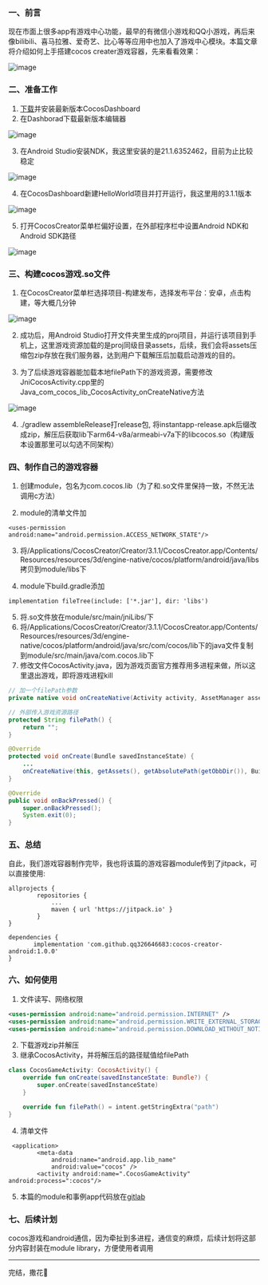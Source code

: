 ### 一、前言
现在市面上很多app有游戏中心功能，最早的有微信小游戏和QQ小游戏，再后来像bilibili、喜马拉雅、爱奇艺、比心等等应用中也加入了游戏中心模块。本篇文章将介绍如何上手搭建cocos creater游戏容器，先来看看效果：

![image](http://file.jinxianyun.com/cocos_android.gif)

### 二、准备工作
1. [下载](https://www.cocos.com/creator)并安装最新版本CocosDashboard
2. 在Dashborad下载最新版本编辑器

![image](http://file.jinxianyun.com/cocos_creator_install.jpg)

3. 在Android Studio安装NDK，我这里安装的是21.1.6352462，目前为止比较稳定

![image](http://file.jinxianyun.com/ndk_install.png)

4. 在CocosDashboard新建HelloWorld项目并打开运行，我这里用的3.1.1版本

![image](http://file.jinxianyun.com/cocos_hellerun.png)

5. 打开CocosCreator菜单栏偏好设置，在外部程序栏中设置Android NDK和Android SDK路径

![image](http://file.jinxianyun.com/cococreator_setup.jpg)

### 三、构建cocos游戏.so文件
1. 在CocosCreator菜单栏选择项目-构建发布，选择发布平台：安卓，点击构建，等大概几分钟

![image](http://file.jinxianyun.com/cocos_build.png)

2. 成功后，用Android Studio打开文件夹里生成的proj项目，并运行该项目到手机上，这里游戏资源加载的是proj同级目录assets，后续，我们会将assets压缩包zip存放在我们服务器，达到用户下载解压后加载启动游戏的目的。

3. 为了后续游戏容器能加载本地filePath下的游戏资源，需要修改JniCocosActivity.cpp里的Java_com_cocos_lib_CocosActivity_onCreateNative方法

![image](http://file.jinxianyun.com/cocos_modify.png)


4. ./gradlew assembleRelease打release包, 将instantapp-release.apk后缀改成zip，解压后获取lib下arm64-v8a/armeabi-v7a下的libcocos.so（构建版本设置那里可以勾选不同架构）


### 四、制作自己的游戏容器
1. 创建module，包名为com.cocos.lib（为了和.so文件里保持一致，不然无法调用c方法）

2. module的清单文件加
```
<uses-permission android:name="android.permission.ACCESS_NETWORK_STATE"/>
```

3. 将/Applications/CocosCreator/Creator/3.1.1/CocosCreator.app/Contents/Resources/resources/3d/engine-native/cocos/platform/android/java/libs拷贝到module/libs下

4. module下build.gradle添加
```
implementation fileTree(include: ['*.jar'], dir: 'libs')
```

5. 将.so文件放在module/src/main/jniLibs/下
6. 将/Applications/CocosCreator/Creator/3.1.1/CocosCreator.app/Contents/Resources/resources/3d/engine-native/cocos/platform/android/java/src/com/cocos/lib下的java文件复制到module/src/main/java/com.cocos.lib下
7. 修改文件CocosActivity.java，因为游戏页面官方推荐用多进程来做，所以这里退出游戏，即将游戏进程kill
```java
// 加一个filePath参数
private native void onCreateNative(Activity activity, AssetManager assetManager, String obbPath, int sdkVersion, String filePath);

// 外部传入游戏资源路径
protected String filePath() {
    return "";
}

@Override
protected void onCreate(Bundle savedInstanceState) {
    ...
    onCreateNative(this, getAssets(), getAbsolutePath(getObbDir()), Build.VERSION.SDK_INT, filePath());
}

@Override
public void onBackPressed() {
    super.onBackPressed();
    System.exit(0);
}
```
### 五、总结
自此，我们游戏容器制作完毕，我也将该篇的游戏容器module传到了jitpack，可以直接使用:
```
allprojects {
        repositories {
            ...
            maven { url 'https://jitpack.io' }
        }
}
```
```
dependencies {
       implementation 'com.github.qq326646683:cocos-creator-android:1.0.0'
}
```

### 六、如何使用
1. 文件读写、网络权限
```xml
<uses-permission android:name="android.permission.INTERNET" />
<uses-permission android:name="android.permission.WRITE_EXTERNAL_STORAGE" />
<uses-permission android:name="android.permission.DOWNLOAD_WITHOUT_NOTIFICATION" />
```
2. 下载游戏zip并解压
3. 继承CocosActivity，并将解压后的路径赋值给filePath
```kotlin
class CocosGameActivity: CocosActivity() {
    override fun onCreate(savedInstanceState: Bundle?) {
        super.onCreate(savedInstanceState)
    }

    override fun filePath() = intent.getStringExtra("path")
}
```
4. 清单文件
```
 <application>
        <meta-data
            android:name="android.app.lib_name"
            android:value="cocos" />
        <activity android:name=".CocosGameActivity" android:process=":cocos"/>
```

5. 本篇的module和事例app代码放在[gitlab](https://github.com/qq326646683/cocos-creator-android)

### 七、后续计划
cocos游戏和android通信，因为牵扯到多进程，通信变的麻烦，后续计划将这部分内容封装在module library，方便使用者调用


---
完结，撒花🎉
